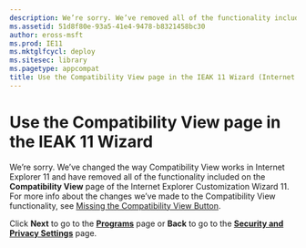 ```yaml
---
description: We’re sorry. We’ve removed all of the functionality included on the **Compatibility View** page of the Internet Explorer Customization Wizard 11.
ms.assetid: 51d8f80e-93a5-41e4-9478-b8321458bc30
author: eross-msft
ms.prod: IE11
ms.mktglfcycl: deploy
ms.sitesec: library
ms.pagetype: appcompat
title: Use the Compatibility View page in the IEAK 11 Wizard (Internet Explorer Administration Kit 11 for IT Pros)
---
```


# Use the Compatibility View page in the IEAK 11 Wizard
We’re sorry. We’ve changed the way Compatibility View works in Internet Explorer 11 and have removed all of the functionality included on the **Compatibility View** page of the Internet Explorer Customization Wizard 11. For more info about the changes we’ve made to the Compatibility View functionality, see [Missing the Compatibility View Button](/ie11-deploy-guide/missing-the-compatibility-view-button.md).

Click **Next** to go to the [**Programs**](programs-ieak11-wizard.md) page or **Back** to go to the [**Security and Privacy Settings**](security-and-privacy-settings-ieak11-wizard.md) page.